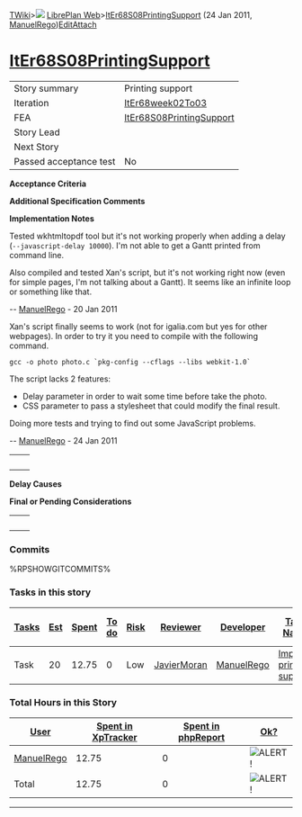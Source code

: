 [TWiki](/twiki/Main/WebHome)&gt;![](/twiki/TWiki/TWikiDocGraphics/web-bg-small.gif) [LibrePlan Web](/twiki/LibrePlan/WebHome)&gt;[ItEr68S08PrintingSupport](http://wiki.libreplan-enterprise.com/twiki/LibrePlan/ItEr68S08PrintingSupport "Topic revision: 5 (24 Jan 2011 - 16:24:05)") (24 Jan 2011, [ManuelRego](/twiki/Main/ManuelRego))[Edit](http://wiki.libreplan-enterprise.com/twiki/bin/edit/LibrePlan/ItEr68S08PrintingSupport?t=1520337898 "Edit this topic text")[Attach](/twiki/bin/attach/LibrePlan/ItEr68S08PrintingSupport "Attach an image or document to this topic")

 [ItEr68S08PrintingSupport](/twiki/LibrePlan/ItEr68S08PrintingSupport)
==========================================================================================================================



|                        |                                                                                |
|------------------------|--------------------------------------------------------------------------------|
| Story summary          | Printing support                                                               |
| Iteration              | [ItEr68week02To03](/twiki/LibrePlan/ItEr68week02To03)                 |
| FEA                    | [ItEr68S08PrintingSupport](/twiki/LibrePlan/ItEr68S08PrintingSupport) |
| Story Lead             |                                                                                |
| Next Story             |                                                                                |
| Passed acceptance test | No                                                                             |

**Acceptance Criteria**

**Additional Specification Comments**

**Implementation Notes**

Tested wkhtmltopdf tool but it's not working properly when adding a delay (`--javascript-delay 10000`). I'm not able to get a Gantt printed from command line.

Also compiled and tested Xan's script, but it's not working right now (even for simple pages, I'm not talking about a Gantt). It seems like an infinite loop or something like that.

-- [ManuelRego](/twiki/Main/ManuelRego) - 20 Jan 2011

Xan's script finally seems to work (not for igalia.com but yes for other webpages). In order to try it you need to compile with the following command.

    gcc -o photo photo.c `pkg-config --cflags --libs webkit-1.0`

The script lacks 2 features:

-   Delay parameter in order to wait some time before take the photo.
-   CSS parameter to pass a stylesheet that could modify the final result.

Doing more tests and trying to find out some JavaScript problems.

-- [ManuelRego](/twiki/Main/ManuelRego) - 24 Jan 2011

|     |     |
|-----|-----|
|     |     |

**Delay Causes**

**Final or Pending Considerations**

|     |     |
|-----|-----|
|     |     |

###  Commits

%RPSHOWGITCOMMITS%

###  Tasks in this story



| [Tasks](http://wiki.libreplan-enterprise.com/twiki/LibrePlan/ItEr68S08PrintingSupport?sortcol=0;table=2;up=0#sorted_table "Sort by this column") | [Est](http://wiki.libreplan-enterprise.com/twiki/LibrePlan/ItEr68S08PrintingSupport?sortcol=1;table=2;up=0#sorted_table "Sort by this column") | [Spent](http://wiki.libreplan-enterprise.com/twiki/LibrePlan/ItEr68S08PrintingSupport?sortcol=2;table=2;up=0#sorted_table "Sort by this column") | [To do](http://wiki.libreplan-enterprise.com/twiki/LibrePlan/ItEr68S08PrintingSupport?sortcol=3;table=2;up=0#sorted_table "Sort by this column") | [Risk](http://wiki.libreplan-enterprise.com/twiki/LibrePlan/ItEr68S08PrintingSupport?sortcol=4;table=2;up=0#sorted_table "Sort by this column") | [Reviewer](http://wiki.libreplan-enterprise.com/twiki/LibrePlan/ItEr68S08PrintingSupport?sortcol=5;table=2;up=0#sorted_table "Sort by this column") | [Developer](http://wiki.libreplan-enterprise.com/twiki/LibrePlan/ItEr68S08PrintingSupport?sortcol=6;table=2;up=0#sorted_table "Sort by this column") | [Task Name](http://wiki.libreplan-enterprise.com/twiki/LibrePlan/ItEr68S08PrintingSupport?sortcol=7;table=2;up=0#sorted_table "Sort by this column") | [Start Date](http://wiki.libreplan-enterprise.com/twiki/LibrePlan/ItEr68S08PrintingSupport?sortcol=8;table=2;up=0#sorted_table "Sort by this column") | [Est End Date](http://wiki.libreplan-enterprise.com/twiki/LibrePlan/ItEr68S08PrintingSupport?sortcol=9;table=2;up=0#sorted_table "Sort by this column") | [End Date](http://wiki.libreplan-enterprise.com/twiki/LibrePlan/ItEr68S08PrintingSupport?sortcol=10;table=2;up=0#sorted_table "Sort by this column") |
|-----------------------------------------------------------------------------------------------------------------------------------------------------------|---------------------------------------------------------------------------------------------------------------------------------------------------------|-----------------------------------------------------------------------------------------------------------------------------------------------------------|-----------------------------------------------------------------------------------------------------------------------------------------------------------|----------------------------------------------------------------------------------------------------------------------------------------------------------|--------------------------------------------------------------------------------------------------------------------------------------------------------------|---------------------------------------------------------------------------------------------------------------------------------------------------------------|---------------------------------------------------------------------------------------------------------------------------------------------------------------|----------------------------------------------------------------------------------------------------------------------------------------------------------------|------------------------------------------------------------------------------------------------------------------------------------------------------------------|---------------------------------------------------------------------------------------------------------------------------------------------------------------|
| Task                                                                                                                                                      | 20                                                                                                                                                      | 12.75                                                                                                                                                     | 0                                                                                                                                                         | Low                                                                                                                                                      | [JavierMoran](/twiki/Main/JavierMoran)                                                                                                              | [ManuelRego](/twiki/Main/ManuelRego)                                                                                                                 | [Improve printing support](/twiki/LibrePlan/AnA07S03PrintingSupport#TasK1)                                                                           |                                                                                                                                                                |                                                                                                                                                                  |                                                                                                                                                               |

###  Total Hours in this Story

| [User](http://wiki.libreplan-enterprise.com/twiki/LibrePlan/ItEr68S08PrintingSupport?sortcol=0;table=3;up=0#sorted_table "Sort by this column") | [Spent in XpTracker](http://wiki.libreplan-enterprise.com/twiki/LibrePlan/ItEr68S08PrintingSupport?sortcol=1;table=3;up=0#sorted_table "Sort by this column") | [Spent in phpReport](http://wiki.libreplan-enterprise.com/twiki/LibrePlan/ItEr68S08PrintingSupport?sortcol=2;table=3;up=0#sorted_table "Sort by this column") | [Ok?](http://wiki.libreplan-enterprise.com/twiki/LibrePlan/ItEr68S08PrintingSupport?sortcol=3;table=3;up=0#sorted_table "Sort by this column") |
|----------------------------------------------------------------------------------------------------------------------------------------------------------|------------------------------------------------------------------------------------------------------------------------------------------------------------------------|------------------------------------------------------------------------------------------------------------------------------------------------------------------------|---------------------------------------------------------------------------------------------------------------------------------------------------------|
| [ManuelRego](/twiki/Main/ManuelRego)                                                                                                            | 12.75                                                                                                                                                                  | 0                                                                                                                                                                      | ![ALERT!](/twiki/TWiki/TWikiDocGraphics/warning.gif "ALERT!")                                                                                       |
| Total                                                                                                                                                    | 12.75                                                                                                                                                                  | 0                                                                                                                                                                      | ![ALERT!](/twiki/TWiki/TWikiDocGraphics/warning.gif "ALERT!")                                                                                       |

------------------------------------------------------------------------
